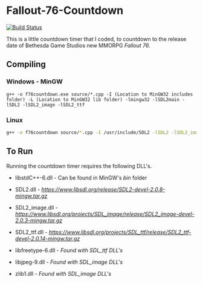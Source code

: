 # Fallout-76-Countdown

[![Build Status](https://travis-ci.org/lcdavison/Fallout-76-Countdown.svg?branch=master)](https://travis-ci.org/lcdavison/Fallout-76-Countdown)

This is a little countdown timer that I coded, to countdown to the release date of Bethesda Game Studios new MMORPG *Fallout 76*.

## Compiling

### Windows - MinGW

```shell
g++ -o f76countdown.exe source/*.cpp -I (Location to MinGW32 includes folder) -L (Location to MinGW32 lib folder) -lmingw32 -lSDL2main -lSDL2 -lSDL2_image -lSDL2_ttf 
```

### Linux

```bash
g++ -o f76countdown source/*.cpp -I /usr/include/SDL2 -lSDL2 -lSDL2_image -lSDL2_ttf 
```

## To Run

Running the countdown timer requires the following DLL's.

* libstdC++-6.dll	-	Can be found in MinGW's *bin* folder

* SDL2.dll		-	*https://www.libsdl.org/release/SDL2-devel-2.0.8-mingw.tar.gz*
* SDL2_image.dll	-	*https://www.libsdl.org/projects/SDL_image/release/SDL2_image-devel-2.0.3-mingw.tar.gz*
* SDL2_ttf.dll		-	*https://www.libsdl.org/projects/SDL_ttf/release/SDL2_ttf-devel-2.0.14-mingw.tar.gz*
* libfreetype-6.dll	-	*Found with SDL_ttf DLL's*
* libjpeg-9.dll		-	*Found with SDL_image DLL's*
* zlib1.dll		-	*Found with SDL_image DLL's*
